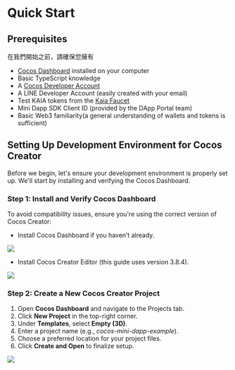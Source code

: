 # Quick Start

## Prerequisites <a id="prerequisites"></a>

在我們開始之前，請確保您擁有

- [Cocos Dashboard](https://www.cocos.com/en/creator-download) installed on your computer
- Basic TypeScript knowledge
- A [Cocos Developer Account](https://auth.cocos.com/#/sign_up/register?language=en)
- A LINE Developer Account (easily created with your email)
- Test KAIA tokens from the [Kaia Faucet](https://faucet.kaia.io/)
- Mini Dapp SDK Client ID (provided by the DApp Portal team)
- Basic Web3 familiarity(a general understanding of wallets and tokens is sufficient)

## Setting Up Development Environment for Cocos Creator <a id="setting-up-dev-environment"></a>

Before we begin, let's ensure your development environment is properly set up. We'll start by installing and verifying the Cocos Dashboard.

### Step 1: Install and Verify Cocos Dashboard <a id="install-and-verify"></a>

To avoid compatibility issues, ensure you're using the correct version of Cocos Creator:

- Install Cocos Dashboard if you haven’t already.

![](/img/minidapps/cocos-creator/cocos-dashboard-download-r.png)

- Install Cocos Creator Editor (this guide uses version 3.8.4).

![](/img/minidapps/cocos-creator/cocos-creator-download-r.png)

### Step 2: Create a New Cocos Creator Project <a id="create-new-cocos-project"></a>

1. Open **Cocos Dashboard** and navigate to the Projects tab.
2. Click **New Project** in the top-right corner.
3. Under **Templates**, select **Empty (3D)**.
4. Enter a project name (e.g., _cocos-mini-dapp-example_).
5. Choose a preferred location for your project files.
6. Click **Create and Open** to finalize setup.

![](/img/minidapps/cocos-creator/cocos-create-project-r.png)
